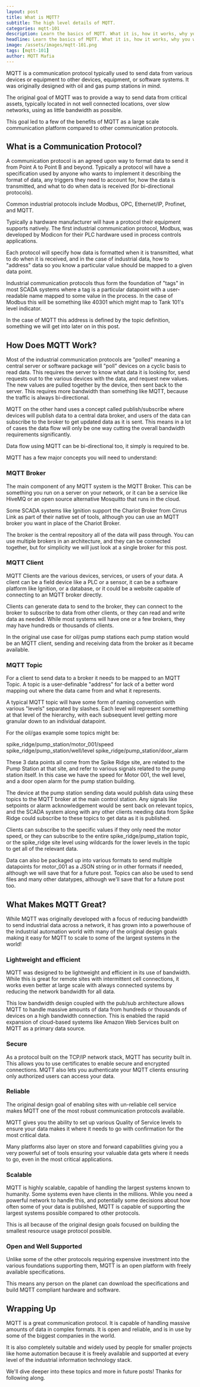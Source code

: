 ```yaml
---
layout: post
title: What is MQTT?
subtitle: The high level details of MQTT.
categories: mqtt-101
description: Learn the basics of MQTT. What it is, how it works, why you want to use it, and how it fits into your overall data management strategy.
headline: Learn the basics of MQTT. What it is, how it works, why you want to use it, and how it fits into your overall data management strategy.
image: /assets/images/mqtt-101.png
tags: [mqtt-101]
author: MQTT Mafia
---
```


MQTT is a communication protocol typically used to send data from various devices or equipment to other devices, equipment, or software systems. It was originally designed with oil and gas pump stations in mind.

The original goal of MQTT was to provide a way to send data from critical assets, typically located in not well connected locations, over slow networks, using as little bandwidth as possible.

This goal led to a few of the benefits of MQTT as a large scale communication platform compared to other communication protocols.

## What is a Communication Protocol?

A communication protocol is an agreed upon way to format data to send it from Point A to Point B and beyond. Typically a protocol will have a specification used by anyone who wants to implement it describing the format of data, any triggers they need to account for, how the data is transmitted, and what to do when data is received (for bi-directional protocols).

Common industrial protocols include Modbus, OPC, Ethernet/IP, Profinet, and MQTT.

Typically a hardware manufacturer will have a protocol their equipment supports natively. The first industrial communication protocol, Modbus, was developed by Modicon for their PLC hardware used in process controls applications.

Each protocol will specify how data is formatted when it is transmitted, what to do when it is received, and in the case of industrial data, how to "address" data so you know a particular value should be mapped to a given data point.

Industrial communication protocols thus form the foundation of "tags" in most SCADA systems where a tag is a particular datapoint with a user-readable name mapped to some value in the process. In the case of Modbus this will be something like 40301 which might map to Tank 101's level indicator.

In the case of MQTT this address is defined by the topic definition, something we will get into later on in this post.

## How Does MQTT Work?

Most of the industrial communication protocols are "polled" meaning a central server or software package will "poll" devices on a cyclic basis to read data. This requires the server to know what data it is looking for, send requests out to the various devices with the data, and request new values. The new values are pulled together by the device, then sent back to the server. This requires more bandwidth than something like MQTT, because the traffic is always bi-directional.

MQTT on the other hand uses a concept called publish/subscribe where devices will publish data to a central data broker, and users of the data can subscribe to the broker to get updated data as it is sent. This means in a lot of cases the data flow will only be one way cutting the overall bandwidth requirements significantly.

Data flow using MQTT can be bi-directional too, it simply is required to be.

MQTT has a few major concepts you will need to understand:

### MQTT Broker

The main component of any MQTT system is the MQTT Broker. This can be something you run on a server on your network, or it can be a service like HiveMQ or an open source alternative Mosquitto that runs in the cloud.

Some SCADA systems like Ignition support the Chariot Broker from Cirrus Link as part of their native set of tools, although you can use an MQTT broker you want in place of the Chariot Broker.

The broker is the central repository all of the data will pass through. You can use multiple brokers in an architecture, and they can be connected together, but for simplicity we will just look at a single broker for this post.

### MQTT Client

MQTT Clients are the various devices, services, or users of your data. A client can be a field device like a PLC or a sensor, it can be a software platform like Ignition, or a database, or it could be a website capable of connecting to an MQTT broker directly.

Clients can generate data to send to the broker, they can connect to the broker to subscribe to data from other clients, or they can read and write data as needed. While most systems will have one or a few brokers, they may have hundreds or thousands of clients.

In the original use case for oil/gas pump stations each pump station would be an MQTT client, sending and receiving data from the broker as it became available.

### MQTT Topic

For a client to send data to a broker it needs to be mapped to an MQTT Topic. A topic is a user-definable "address" for lack of a better word mapping out where the data came from and what it represents.

A typical MQTT topic will have some form of naming convention with various "levels" separated by slashes. Each level will represent something at that level of the hierarchy, with each subsequent level getting more granular down to an individual datapoint.

For the oil/gas example some topics might be:

spike_ridge/pump_station/motor_001/speed
spike_ridge/pump_station/well/level
spike_ridge/pump_station/door_alarm

These 3 data points all come from the Spike Ridge site, are related to the Pump Station at that site, and refer to various signals related to the pump station itself. In this case we have the speed for Motor 001, the well level, and a door open alarm for the pump station building.

The device at the pump station sending data would publish data using these topics to the MQTT broker at the main control station. Any signals like setpoints or alarm acknowledgement would be sent back on relevant topics, and the SCADA system along with any other clients needing data from Spike Ridge could subscribe to these topics to get data as it is published.

Clients can subscribe to the specific values if they only need the motor speed, or they can subscribe to the entire spike_ridge/pump_station topic, or the spike_ridge site level using wildcards for the lower levels in the topic to get all of the relevant data.

Data can also be packaged up into various formats to send multiple datapoints for motor_001 as a JSON string or in other formats if needed, although we will save that for a future post. Topics can also be used to send files and many other datatypes, although we'll save that for a future post too.

## What Makes MQTT Great?

While MQTT was originally developed with a focus of reducing bandwidth to send industrial data across a network, it has grown into a powerhouse of the industrial automation world with many of the original design goals making it easy for MQTT to scale to some of the largest systems in the world!

### Lightweight and efficient
MQTT was designed to be lightweight and efficient in its use of bandwidth. While this is great for remote sites with intermittent cell connections, it works even better at large scale with always connected systems by reducing the network bandwidth for all data.

This low bandwidth design coupled with the pub/sub architecture allows MQTT to handle massive amounts of data from hundreds or thousands of devices on a high bandwidth connection. This is enabled the rapid expansion of cloud-based systems like Amazon Web Services built on MQTT as a primary data source.

### Secure
As a protocol built on the TCP/IP network stack, MQTT has security built in. This allows you to use certificates to enable secure and encrypted connections. MQTT also lets you authenticate your MQTT clients ensuring only authorized users can access your data.

### Reliable
The original design goal of enabling sites with un-reliable cell service makes MQTT one of the most robust communication protocols available.

MQTT gives you the ability to set up various Quality of Service levels to ensure your data makes it where it needs to go with confirmation for the most critical data.

Many platforms also layer on store and forward capabilities giving you a very powerful set of tools ensuring your valuable data gets where it needs to go, even in the most critical applications.

### Scalable
MQTT is highly scalable, capable of handling the largest systems known to humanity. Some systems even have clients in the millions. While you need a powerful network to handle this, and potentially some decisions about how often some of your data is published, MQTT is capable of supporting the largest systems possible compared to other protocols.

This is all because of the original design goals focused on building the smallest resource usage protocol possible.

### Open and Well Supported

Unlike some of the other protocols requiring expensive investment into the various foundations supporting them, MQTT is an open platform with freely available specifications.

This means any person on the planet can download the specifications and build MQTT compliant hardware and software.

## Wrapping Up

MQTT is a great communication protocol. It is capable of handling massive amounts of data in complex formats. It is open and reliable, and is in use by some of the biggest companies in the world.

It is also completely suitable and widely used by people for smaller projects like home automation because it is freely available and supported at every level of the industrial information technology stack.

We'll dive deeper into these topics and more in future posts! Thanks for following along.
